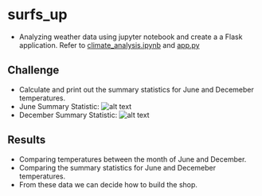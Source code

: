 # surfs_up
- Analyzing weather data using jupyter notebook and create a a Flask application. Refer to [climate_analysis.ipynb](../main/climate_analysis.ipynb) and [app.py](../main/app.py)

## Challenge
- Calculate and print out the summary statistics for June and  Decemeber temperatures.
- June Summary Statistic:
![alt text](../main/June_statistics.png "June_statistics")
- December Summary Statistic:
![alt text](../main/Dec_statistics.png "Dec_statistics")

## Results
- Comparing temperatures between the month of June and December.
- Comparing the summary statistics for June and  Decemeber temperatures.
-  From these data we can decide how to build the shop.
